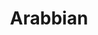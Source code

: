 ---
title: Arabbian
date: 
draft: false

# descripcion
description : Aros colgantes pasantes en plata 925.

materials: Plata 925

color: 

dimensions: Largo total 6cm

code: 01-01-0948

type: "Aros"

categories: []

price: $3.010,00

price_eftvo: $2.555,00

# Images
# first image will be shown in the product page
images:
  # - image: "images/path_to_image"
  # La ubicacion de las imagenes es imagenes/Aros/Aros.Colgantes/01-01-0948-arabbian
  - image: "./images/aros/colgantes/01-01-0948-arabbian.jpg"
---